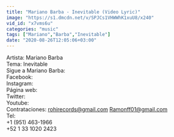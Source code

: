 ```yaml
---
title: "Mariano Barba - Inevitable (Video Lyric)"
image: "https://s1.dmcdn.net/v/SPJCs1VHWWhK1xuU8/x240"
vid_id: "x7vms6u"
categories: "music"
tags: ["Mariano","Barba","Inevitable"]
date: "2020-08-26T12:05:06+03:00"
---
```

Artista: Mariano Barba   <br>Tema: Inevitable  <br>Sigue a Mariano Barba:  <br>Facebook:   <br>Instagram:   <br>Página web:   <br>Twitter:   <br>Youtube:   <br>Contrataciones: rohirecords@gmail.com Ramonff01@gmail.com  <br>Tel:  <br>+1 (951) 463-1966  <br>+52 1 33 1020 2423
